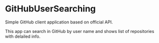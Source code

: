 # GitHubUserSearching
Simple​ ​GitHub​ ​client​ ​application​ ​based​ ​on​ ​official​ ​API​. 

This app can search in GitHub by user name and shows list of repositories with delailed info.
